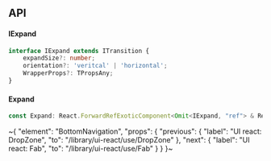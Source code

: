 

## API

#### IExpand

```ts
interface IExpand extends ITransition {
    expandSize?: number;
    orientation?: 'veritcal' | 'horizontal';
    WrapperProps?: TPropsAny;
}
```

#### Expand

```ts
const Expand: React.ForwardRefExoticComponent<Omit<IExpand, "ref"> & React.RefAttributes<unknown>>;
```


~{
  "element": "BottomNavigation",
  "props": {
    "previous": {
      "label": "UI react: DropZone",
      "to": "/library/ui-react/use/DropZone"
    },
    "next": {
      "label": "UI react: Fab",
      "to": "/library/ui-react/use/Fab"
    }
  }
}~

